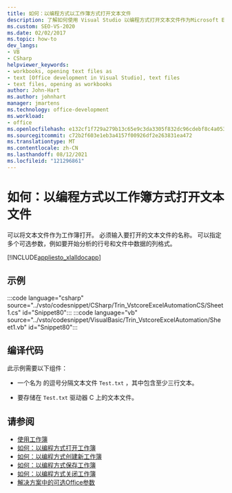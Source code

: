 ```yaml
---
title: 如何：以编程方式以工作簿方式打开文本文件
description: 了解如何使用 Visual Studio 以编程方式打开文本文件作为Microsoft Excel工作簿。
ms.custom: SEO-VS-2020
ms.date: 02/02/2017
ms.topic: how-to
dev_langs:
- VB
- CSharp
helpviewer_keywords:
- workbooks, opening text files as
- text [Office development in Visual Studio], text files
- text files, opening as workbooks
author: John-Hart
ms.author: johnhart
manager: jmartens
ms.technology: office-development
ms.workload:
- office
ms.openlocfilehash: e132cf1f729a279b13c65e9c3da3305f832dc96cdebf8c4a053264792db0e2f1
ms.sourcegitcommit: c72b2f603e1eb3a4157f00926df2e263831ea472
ms.translationtype: MT
ms.contentlocale: zh-CN
ms.lasthandoff: 08/12/2021
ms.locfileid: "121296861"
---
```

# <a name="how-to-programmatically-open-text-files-as-workbooks"></a>如何：以编程方式以工作簿方式打开文本文件
  可以将文本文件作为工作簿打开。 必须输入要打开的文本文件的名称。 可以指定多个可选参数，例如要开始分析的行号和文件中数据的列格式。

 [!INCLUDE[appliesto_xlalldocapp](../vsto/includes/appliesto-xlalldocapp-md.md)]

## <a name="example"></a>示例
 :::code language="csharp" source="../vsto/codesnippet/CSharp/Trin_VstcoreExcelAutomationCS/Sheet1.cs" id="Snippet80":::
 :::code language="vb" source="../vsto/codesnippet/VisualBasic/Trin_VstcoreExcelAutomation/Sheet1.vb" id="Snippet80":::

## <a name="compile-the-code"></a>编译代码
 此示例需要以下组件：

- 一个名为 的逗号分隔文本文件 `Test.txt` ，其中包含至少三行文本。

- 要存储在 `Test.txt` 驱动器 C 上的文本文件。

## <a name="see-also"></a>请参阅
- [使用工作簿](../vsto/working-with-workbooks.md)
- [如何：以编程方式打开工作簿](../vsto/how-to-programmatically-open-workbooks.md)
- [如何：以编程方式创建新工作簿](../vsto/how-to-programmatically-create-new-workbooks.md)
- [如何：以编程方式保存工作簿](../vsto/how-to-programmatically-save-workbooks.md)
- [如何：以编程方式关闭工作簿](../vsto/how-to-programmatically-close-workbooks.md)
- [解决方案中的可选Office参数](../vsto/optional-parameters-in-office-solutions.md)
